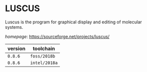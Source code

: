 # LUSCUS

Luscus is the program for graphical display and editing of molecular systems.

*homepage*: <https://sourceforge.net/projects/luscus/>

version | toolchain
--------|----------
``0.8.6`` | ``foss/2018b``
``0.8.6`` | ``intel/2018a``
